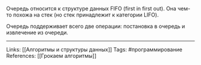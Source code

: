 Очередь относится к структуре данных FIFO (first in first out). Она чем-то похожа на стек (но стек принадлежит к категории LIFO). 

Очередь поддерживает всего две операции: постановка в очередь и извлечение из очереди. 
___
Links: [[Алгоритмы и структуры данных]]
Tags: #программирование 
References: [[Грокаем алгоритмы]]